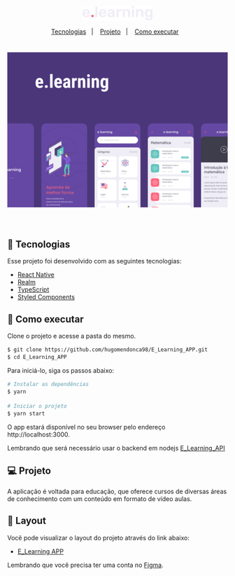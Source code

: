 <p align="center">
  <img alt="ELearning" src=".github/logo@3x.png" width="160px">
</p>

<p align="center">
  <a href="#-tecnologias">Tecnologias</a>&nbsp;&nbsp;&nbsp;|&nbsp;&nbsp;&nbsp;
  <a href="#-projeto">Projeto</a>&nbsp;&nbsp;&nbsp;|&nbsp;&nbsp;&nbsp;
  <a href="#-como-executar">Como executar</a>&nbsp;&nbsp;&nbsp;
</p>

<h1 align="center">
    <img alt="ELearning" src=".github/e-learning.png" />
</h1>

<br>

## 🧪 Tecnologias

Esse projeto foi desenvolvido com as seguintes tecnologias:

- [React Native](https://github.com/facebook/react-native)
- [Realm](https://github.com/realm)
- [TypeScript](https://github.com/microsoft/TypeScript)
- [Styled Components](https://github.com/styled-components/styled-components)

## 🚀 Como executar

Clone o projeto e acesse a pasta do mesmo.

```bash
$ git clone https://github.com/hugomendonca98/E_Learning_APP.git
$ cd E_Learning_APP
```

Para iniciá-lo, siga os passos abaixo:
```bash
# Instalar as dependências
$ yarn

# Iniciar o projeto
$ yarn start
```
O app estará disponível no seu browser pelo endereço http://localhost:3000.

Lembrando que será necessário usar o backend em nodejs [E_Learning_API](https://github.com/hugomendonca98/E_Learning_API)

## 💻 Projeto

A aplicação é voltada para educação, que oferece cursos de diversas áreas de conhecimento com um conteúdo em formato de vídeo aulas.

## 🔖 Layout

Você pode visualizar o layout do projeto através do link abaixo:

- [E_Learning APP](https://www.figma.com/file/C2MmctCGANJnQMDCIeqtKC/e-learning-(Copy)) 

Lembrando que você precisa ter uma conta no [Figma](http://figma.com/).
